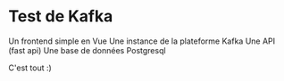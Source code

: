 # Test de Kafka

Un frontend simple en Vue
Une instance de la plateforme Kafka
Une API (fast api)
Une base de données Postgresql

C'est tout :)
